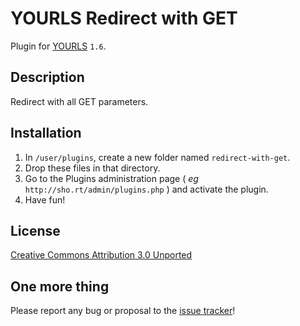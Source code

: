 YOURLS Redirect with GET
========================

Plugin for [YOURLS](http://yourls.org) `1.6`. 

Description
-----------
Redirect with all GET parameters.

Installation
------------
1. In `/user/plugins`, create a new folder named `redirect-with-get`.
2. Drop these files in that directory.
3. Go to the Plugins administration page ( *eg* `http://sho.rt/admin/plugins.php` ) and activate the plugin.
4. Have fun!

License
-------
[Creative Commons Attribution 3.0 Unported](https://creativecommons.org/licenses/by/3.0/)

One more thing
--------------
Please report any bug or proposal to the [issue tracker](https://bitbucket.org/fnkr/yourls-redirect-with-get/issues)!
